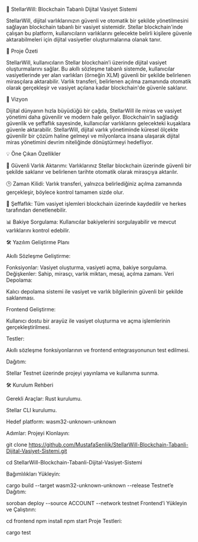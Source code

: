 🌟 StellarWill: Blockchain Tabanlı Dijital Vasiyet Sistemi

StellarWill, dijital varlıklarınızın güvenli ve otomatik bir şekilde yönetilmesini sağlayan blockchain tabanlı bir vasiyet sistemidir. Stellar blockchain'inde çalışan bu platform, kullanıcıların varlıklarını gelecekte belirli kişilere güvenle aktarabilmeleri için dijital vasiyetler oluşturmalarına olanak tanır.

🚀 Proje Özeti

StellarWill, kullanıcıların Stellar blockchain’i üzerinde dijital vasiyet oluşturmalarını sağlar. Bu akıllı sözleşme tabanlı sistemde, kullanıcılar vasiyetlerinde yer alan varlıkları (örneğin XLM) güvenli bir şekilde belirlenen mirasçılara aktarabilir. Varlık transferi, belirlenen açılma zamanında otomatik olarak gerçekleşir ve vasiyet açılana kadar blockchain'de güvenle saklanır.

🎯 Vizyon

Dijital dünyanın hızla büyüdüğü bir çağda, StellarWill ile miras ve vasiyet yönetimi daha güvenilir ve modern hale geliyor. Blockchain'in sağladığı güvenlik ve şeffaflık sayesinde, kullanıcılar varlıklarını gelecekteki kuşaklara güvenle aktarabilir. StellarWill, dijital varlık yönetiminde küresel ölçekte güvenilir bir çözüm haline gelmeyi ve milyonlarca insana ulaşarak dijital miras yönetimini devrim niteliğinde dönüştürmeyi hedefliyor.

💡 Öne Çıkan Özellikler

🔐 Güvenli Varlık Aktarımı: Varlıklarınız Stellar blockchain üzerinde güvenli bir şekilde saklanır ve belirlenen tarihte otomatik olarak mirasçıya aktarılır.

🕒 Zaman Kilidi: Varlık transferi, yalnızca belirlediğiniz açılma zamanında gerçekleşir, böylece kontrol tamamen sizde olur.

📜 Şeffaflık: Tüm vasiyet işlemleri blockchain üzerinde kaydedilir ve herkes tarafından denetlenebilir.

📊 Bakiye Sorgulama: Kullanıcılar bakiyelerini sorgulayabilir ve mevcut varlıklarını kontrol edebilir.


🛠 Yazılım Geliştirme Planı

Akıllı Sözleşme Geliştirme:

Fonksiyonlar: Vasiyet oluşturma, vasiyeti açma, bakiye sorgulama.
Değişkenler: Sahip, mirasçı, varlık miktarı, mesaj, açılma zamanı.
Veri Depolama:

Kalıcı depolama sistemi ile vasiyet ve varlık bilgilerinin güvenli bir şekilde saklanması.

Frontend Geliştirme:

Kullanıcı dostu bir arayüz ile vasiyet oluşturma ve açma işlemlerinin gerçekleştirilmesi.

Testler:

Akıllı sözleşme fonksiyonlarının ve frontend entegrasyonunun test edilmesi.

Dağıtım:

Stellar Testnet üzerinde projeyi yayınlama ve kullanıma sunma.

🛠 Kurulum Rehberi

Gerekli Araçlar:
Rust kurulumu.

Stellar CLI kurulumu.

Hedef platform: wasm32-unknown-unknown

Adımlar:
Projeyi Klonlayın:


git clone https://github.com/MustafaSenliik/StellarWill-Blockchain-Tabanli-Dijital-Vasiyet-Sistemi.git

cd StellarWill-Blockchain-Tabanli-Dijital-Vasiyet-Sistemi

Bağımlılıkları Yükleyin:


cargo build --target wasm32-unknown-unknown --release
Testnet’e Dağıtım:



soroban deploy --source ACCOUNT --network testnet
Frontend’i Yükleyin ve Çalıştırın:



cd frontend
npm install
npm start
Proje Testleri:


cargo test
